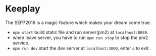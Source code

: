 # Keeplay
The SEP72016 is a magic feature which makes your dream come true.

* `npm start` build static file and run server(pm2) at `localhost:8080`.
* when leave server, you have to run `npm run stop` to stop the pm2 service.
* `npm run dev` start the dev server at `localhost:3000`, enter `q` to exit.
